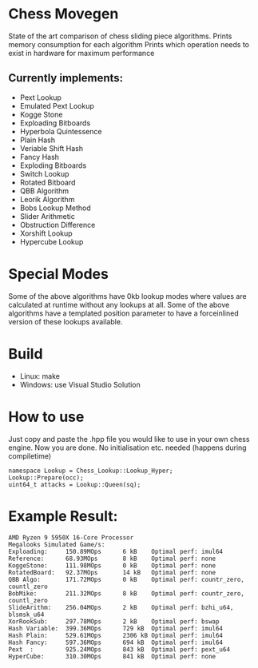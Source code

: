 # Chess Movegen
State of the art comparison of chess sliding piece algorithms.
Prints memory consumption for each algorithm
Prints which operation needs to exist in hardware for maximum performance

## Currently implements:
- Pext Lookup
- Emulated Pext Lookup
- Kogge Stone
- Exploading Bitboards
- Hyperbola Quintessence
- Plain Hash
- Veriable Shift Hash
- Fancy Hash
- Exploding Bitboards
- Switch Lookup
- Rotated Bitboard
- QBB Algorithm
- Leorik Algorithm
- Bobs Lookup Method
- Slider Arithmetic
- Obstruction Difference
- Xorshift Lookup
- Hypercube Lookup

# Special Modes
Some of the above algorithms have 0kb lookup modes where values are calculated at runtime without any lookups at all.
Some of the above algorithms have a templated position parameter to have a forceinlined version of these lookups available.   


# Build
- Linux: make
- Windows: use Visual Studio Solution

# How to use
Just copy and paste the .hpp file you would like to use in your own chess engine. Now you are done. No initialisation etc. needed (happens during compiletime)
```
namespace Lookup = Chess_Lookup::Lookup_Hyper;
Lookup::Prepare(occ);
uint64_t attacks = Lookup::Queen(sq);
```
# Example Result:
```
AMD Ryzen 9 5950X 16-Core Processor
Megalooks Simulated Game/s:
Exploading:     150.89MOps      6 kB    Optimal perf: imul64
Reference:      68.93MOps       8 kB    Optimal perf: none
KoggeStone:     111.98MOps      0 kB    Optimal perf: none
RotatedBoard:   92.37MOps       14 kB   Optimal perf: none
QBB Algo:       171.72MOps      0 kB    Optimal perf: countr_zero, countl_zero
BobMike:        211.32MOps      8 kB    Optimal perf: countr_zero, countl_zero
SlideArithm:    256.04MOps      2 kB    Optimal perf: bzhi_u64, blsmsk_u64
XorRookSub:     297.78MOps      2 kB    Optimal perf: bswap
Hash Variable:  399.36MOps      729 kB  Optimal perf: imul64
Hash Plain:     529.61MOps      2306 kB Optimal perf: imul64
Hash Fancy:     597.36MOps      694 kB  Optimal perf: imul64
Pext  :         925.24MOps      843 kB  Optimal perf: pext_u64
HyperCube:      310.30MOps      841 kB  Optimal perf: none
```


